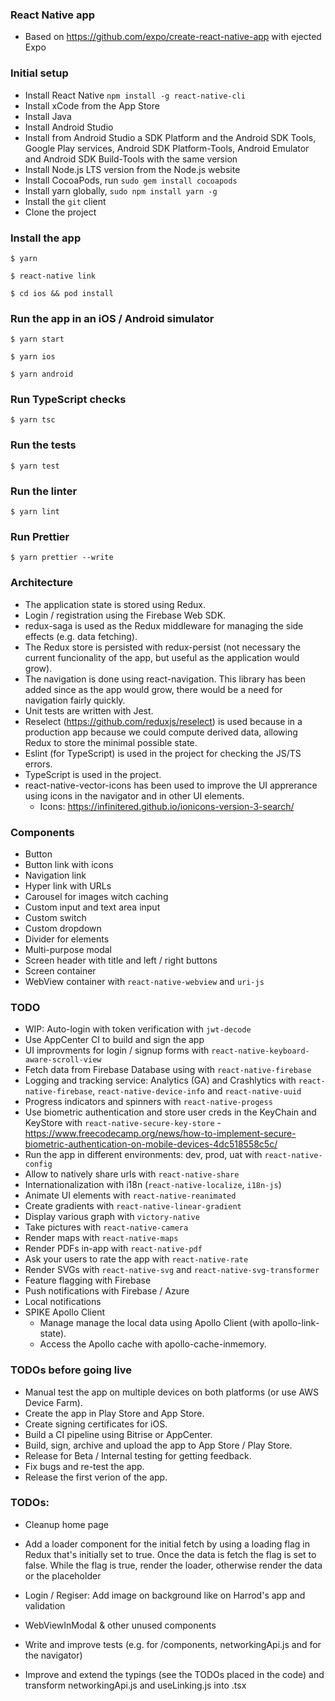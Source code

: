### React Native app

- Based on https://github.com/expo/create-react-native-app with ejected Expo

### Initial setup

- Install React Native `npm install -g react-native-cli`
- Install xCode from the App Store
- Install Java
- Install Android Studio
- Install from Android Studio a SDK Platform and the Android SDK Tools, Google Play services, Android SDK Platform-Tools, Android Emulator and Android SDK Build-Tools with the same version
- Install Node.js LTS version from the Node.js website
- Install CocoaPods, run `sudo gem install cocoapods`
- Install yarn globally, `sudo npm install yarn -g`
- Install the `git` client
- Clone the project


### Install the app

`$ yarn`

`$ react-native link`

`$ cd ios && pod install`

### Run the app in an iOS / Android simulator

`$ yarn start`

`$ yarn ios`

`$ yarn android`

### Run TypeScript checks

`$ yarn tsc`

### Run the tests

`$ yarn test`

### Run the linter

`$ yarn lint`

### Run Prettier

`$ yarn prettier --write`

### Architecture

- The application state is stored using Redux.
- Login / registration using the Firebase Web SDK.
- redux-saga is used as the Redux middleware for managing the side effects (e.g. data fetching).
- The Redux store is persisted with redux-persist (not necessary the current funcionality of the app, but useful as the application would grow).
- The navigation is done using react-navigation. This library has been added since as the app would grow, there would be a need for navigation fairly quickly.
- Unit tests are written with Jest.
- Reselect (https://github.com/reduxjs/reselect) is used because in a production app because we could compute derived data, allowing Redux to store the minimal possible state.
- Eslint (for TypeScript) is used in the project for checking the JS/TS errors.
- TypeScript is used in the project.
- react-native-vector-icons has been used to improve the UI apprerance using icons in the navigator and in other UI elements.
  - Icons: https://infinitered.github.io/ionicons-version-3-search/

### Components
- Button
- Button link with icons
- Navigation link
- Hyper link with URLs
- Carousel for images witch caching
- Custom input and text area input
- Custom switch
- Custom dropdown
- Divider for elements
- Multi-purpose modal
- Screen header with title and left / right buttons
- Screen container
- WebView container with `react-native-webview` and `uri-js`

### TODO
- WIP: Auto-login with token verification with `jwt-decode`
- Use AppCenter CI to build and sign the app
- UI improvments for login / signup forms with `react-native-keyboard-aware-scroll-view`
- Fetch data from Firebase Database using with `react-native-firebase`
- Logging and tracking service: Analytics (GA) and Crashlytics with `react-native-firebase`, `react-native-device-info` and `react-native-uuid`
- Progress indicators and spinners with `react-native-progess`
- Use biometric authentication and store user creds in the KeyChain and KeyStore with `react-native-secure-key-store` - https://www.freecodecamp.org/news/how-to-implement-secure-biometric-authentication-on-mobile-devices-4dc518558c5c/
- Run the app in different environments: dev, prod, uat with `react-native-config`
- Allow to natively share urls with `react-native-share`
- Internationalization with i18n (`react-native-localize`, `i18n-js`)
- Animate UI elements with `react-native-reanimated`
- Create gradients with `react-native-linear-gradient`
- Display various graph with `victory-native`
- Take pictures with `react-native-camera`
- Render maps with `react-native-maps`
- Render PDFs in-app with `react-native-pdf`
- Ask your users to rate the app with `react-native-rate`
- Render SVGs with `react-native-svg` and `react-native-svg-transformer`
- Feature flagging with Firebase
- Push notifications with Firebase / Azure
- Local notifications
- SPIKE Apollo Client
  - Manage manage the local data using Apollo Client (with apollo-link-state).
  - Access the Apollo cache with apollo-cache-inmemory.


### TODOs before going live
- Manual test the app on multiple devices on both platforms (or use AWS Device Farm).
- Create the app in Play Store and App Store.
- Create signing certificates for iOS.
- Build a CI pipeline using Bitrise or AppCenter.
- Build, sign, archive and upload the app to App Store / Play Store.
- Release for Beta / Internal testing for getting feedback.
- Fix bugs and re-test the app.
- Release the first verion of the app.

### TODOs:
- Cleanup home page
- Add a loader component for the initial fetch by using a loading flag in Redux that's initially set to true. Once the data is fetch the flag is set to false. While the flag is true, render the loader, otherwise render the data or the placeholder

- Login / Regiser: Add image on background like on Harrod's app and validation
- WebViewInModal & other unused components
- Write and improve tests (e.g. for /components, networkingApi.js and for the navigator)
- Improve and extend the typings (see the TODOs placed in the code) and transform networkingApi.js and useLinking.js into .tsx




